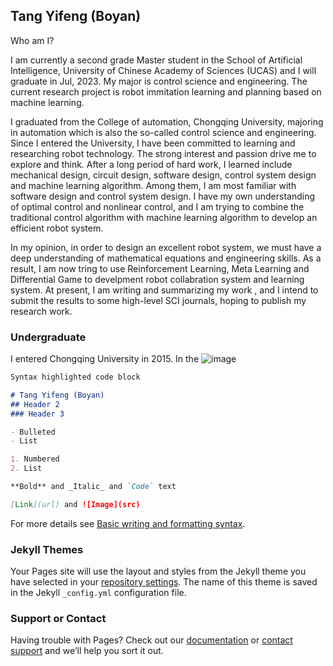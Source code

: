 ## Tang Yifeng (Boyan)

Who am I? 


I am currently a second grade Master student in the School of Artificial Intelligence, University of Chinese Academy of Sciences (UCAS) and I will graduate in Jul, 2023. My major is control science and engineering. The current research project is robot immitation learning and planning based on machine learning. 

I graduated from the College of automation, Chongqing University, majoring in automation which is also the so-called control science and engineering. Since I entered the University, I have been committed to learning and researching robot technology. The strong interest and passion drive me to explore and think. After a long period of hard work, I learned include mechanical design, circuit design, software design, control system design and machine learning algorithm. Among them, I am most familiar with software design and control system design. I have my own understanding of optimal control and nonlinear control, and I am trying to combine the traditional control algorithm with machine learning algorithm to develop an efficient robot system.

In my opinion, in order to design an excellent robot system, we must have a deep understanding of mathematical equations and engineering skills. As a result, I am now tring to use Reinforcement Learning, Meta Learning and Differential Game to develpment robot collabration system and learning system. At present, I am writing and summarizing my work , and I intend to submit the results to some high-level SCI journals, hoping to publish my research work.

### Undergraduate

I entered Chongqing University in 2015. In the 
![image](https://user-images.githubusercontent.com/62533222/161495614-8698d241-8b9e-4245-bde5-705e08a6a669.png)

```markdown
Syntax highlighted code block

# Tang Yifeng (Boyan)
## Header 2
### Header 3

- Bulleted
- List

1. Numbered
2. List

**Bold** and _Italic_ and `Code` text

[Link](url) and ![Image](src)
```

For more details see [Basic writing and formatting syntax](https://docs.github.com/en/github/writing-on-github/getting-started-with-writing-and-formatting-on-github/basic-writing-and-formatting-syntax).

### Jekyll Themes

Your Pages site will use the layout and styles from the Jekyll theme you have selected in your [repository settings](https://github.com/Comp1exBoyan/comp1exboyan.github.com/settings/pages). The name of this theme is saved in the Jekyll `_config.yml` configuration file.

### Support or Contact

Having trouble with Pages? Check out our [documentation](https://docs.github.com/categories/github-pages-basics/) or [contact support](https://support.github.com/contact) and we’ll help you sort it out.
